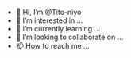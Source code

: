 - 👋 Hi, I’m @Tito-niyo
- 👀 I’m interested in ...
- 🌱 I’m currently learning ...
- 💞️ I’m looking to collaborate on ...
- 📫 How to reach me ...

<!---
Tito-niyo/Tito-niyo is a ✨ special ✨ repository because its `README.md` (this file) appears on your GitHub profile.
You can click the Preview link to take a look at your changes.
--->
